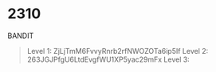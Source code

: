 # 2310
BANDIT
>Level 1:
ZjLjTmM6FvvyRnrb2rfNWOZOTa6ip5If
>Level 2:
263JGJPfgU6LtdEvgfWU1XP5yac29mFx
>Level 3:
